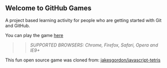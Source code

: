 ## Welcome to GitHub Games

A project based learning activity for people who are getting started with Git and GitHub.

You can play the game [here](https://eimyss.github.io/github-games/)

>> _*SUPPORTED BROWSERS*: Chrome, Firefox, Safari, Opera and IE9+_

This fun open source game was cloned from: [jakesgordon/javascript-tetris](https://github.com/jakesgordon/javascript-tetris)
